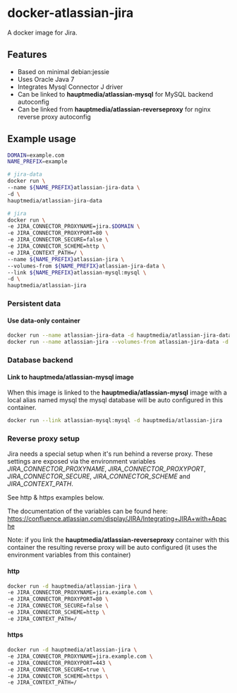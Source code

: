 # docker-atlassian-jira

A docker image for Jira.

## Features

* Based on minimal debian:jessie 
* Uses Oracle Java 7
* Integrates Mysql Connector J driver
* Can be linked to **hauptmedia/atlassian-mysql** for MySQL backend autoconfig
* Can be linked from **hauptmedia/atlassian-reverseproxy** for nginx reverse proxy autoconfig

## Example usage

```bash
DOMAIN=example.com
NAME_PREFIX=example

# jira-data
docker run \
--name ${NAME_PREFIX}atlassian-jira-data \
-d \
hauptmedia/atlassian-jira-data

# jira
docker run \
-e JIRA_CONNECTOR_PROXYNAME=jira.$DOMAIN \
-e JIRA_CONNECTOR_PROXYPORT=80 \
-e JIRA_CONNECTOR_SECURE=false \
-e JIRA_CONNECTOR_SCHEME=http \
-e JIRA_CONTEXT_PATH=/ \
--name ${NAME_PREFIX}atlassian-jira \
--volumes-from ${NAME_PREFIX}atlassian-jira-data \
--link ${NAME_PREFIX}atlassian-mysql:mysql \
-d \
hauptmedia/atlassian-jira
```

### Persistent data

#### Use data-only container

```bash
docker run --name atlassian-jira-data -d hauptmedia/atlassian-jira-data
docker run --name atlassian-jira --volumes-from atlassian-jira-data -d hauptmedia/atlassian-jira
```

### Database backend

#### Link to hauptmeda/atlassian-mysql image

When this image is linked to the **hauptmedia/atlassian-mysql** image with a local alias named mysql the mysql database will be auto configured in this container.

```bash
docker run --link atlassian-mysql:mysql -d hauptmedia/atlassian-jira
```

### Reverse proxy setup

Jira needs a special setup when it's run behind a reverse proxy. These settings are exposed via the environment variables *JIRA_CONNECTOR_PROXYNAME*, *JIRA_CONNECTOR_PROXYPORT*, *JIRA_CONNECTOR_SECURE*, *JIRA_CONNECTOR_SCHEME* and *JIRA_CONTEXT_PATH*.

See http & https examples below.

The documentation of the variables can be found here: https://confluence.atlassian.com/display/JIRA/Integrating+JIRA+with+Apache

Note: if you link the **hauptmedia/atlassian-reverseproxy** container with this container the resulting reverse proxy will be auto configured (it uses the environment variables from this container)

#### http

```bash
docker run -d hauptmedia/atlassian-jira \
-e JIRA_CONNECTOR_PROXYNAME=jira.example.com \
-e JIRA_CONNECTOR_PROXYPORT=80 \
-e JIRA_CONNECTOR_SECURE=false \
-e JIRA_CONNECTOR_SCHEME=http \
-e JIRA_CONTEXT_PATH=/
```

#### https

```bash
docker run -d hauptmedia/atlassian-jira \
-e JIRA_CONNECTOR_PROXYNAME=jira.example.com \
-e JIRA_CONNECTOR_PROXYPORT=443 \
-e JIRA_CONNECTOR_SECURE=true \
-e JIRA_CONNECTOR_SCHEME=https \
-e JIRA_CONTEXT_PATH=/
```


